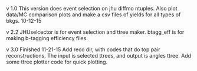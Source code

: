 v 1.0
This version does event selection on jhu diffmo ntuples.
Also plot data/MC comparison plots and make a csv files of yields for all types of bkgs.
10-12-15

v 2.2
JHUselcector is for event selection and ttree maker. 
btagg_eff is for making b-tagging  efficiency files. 

v 3.0
Finished 11-21-15
Add reco dir, with codes that do top pair reconstructions. The input is selected ttrees, and output is angles ttree.
Add some ttree plotter code for quick plotting.

